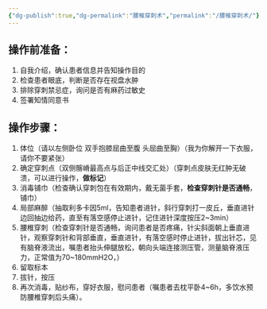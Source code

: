 ```yaml
---
{"dg-publish":true,"dg-permalink":"腰椎穿刺术","permalink":"/腰椎穿刺术/"}
---
```


## 操作前准备：
1. 自我介绍，确认患者信息并告知操作目的 
2. 检查患者眼底，判断是否存在视盘水肿  
3. 排除穿刺禁忌症，询问是否有麻药过敏史 
4. 签署知情同意书
## 操作步骤：
1. 体位（请以左侧卧位 双手抱膝屈曲至腹 头屈曲至胸）（我为你解开一下衣服，请你不要紧张）
2. 确定穿刺点（双侧髂嵴最高点与后正中线交汇处）（穿刺点皮肤无红肿无破溃，可以进行操作，**做标记**）
3. 消毒铺巾（检查确认穿刺包在有效期内，戴无菌手套，**检查穿刺针是否通畅**，铺巾）
4. 局部麻醉（抽取利多卡因5ml，告知患者进针，斜行穿刺打一皮丘，垂直进针边回抽边给药，直至有落空感停止进针，记住进针深度按压2~3min）
5. 腰椎穿刺（检查穿刺针是否通畅，询问患者是否疼痛，针尖斜面朝上垂直进针，观察穿刺针和背部垂直，垂直进针，有落空感时停止进针，拔出针芯，见有脑脊液流出，嘱患者抬头伸腿放松，朝向头端连接测压管，测量脑脊液压力，正常值为70~180mmH2O，）
6. 留取标本
7. 拔针，按压
8. 再次消毒，贴纱布，穿好衣服，慰问患者（嘱患者去枕平卧4~6h，多饮水预防腰椎穿刺后头痛）。